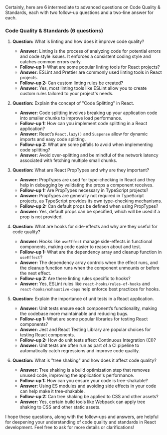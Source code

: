 Certainly, here are 6 intermediate to advanced questions on Code Quality & Standards, each with two follow-up questions and a two-line answer for each.

### Code Quality & Standards (6 questions)

1. **Question:** What is linting and how does it improve code quality?
    - **Answer:** Linting is the process of analyzing code for potential errors and code style issues. It enforces a consistent coding style and catches common errors early.
    - **Follow-up 1:** What are some popular linting tools for React projects?
    - **Answer:** ESLint and Prettier are commonly used linting tools in React projects.
    - **Follow-up 2:** Can custom linting rules be created?
    - **Answer:** Yes, most linting tools like ESLint allow you to create custom rules tailored to your project's needs.

2. **Question:** Explain the concept of "Code Splitting" in React.
    - **Answer:** Code splitting involves breaking up your application code into smaller chunks to improve load performance.
    - **Follow-up 1:** How can you implement code splitting in a React application?
    - **Answer:** React’s `React.lazy()` and `Suspense` allow for dynamic imports and easy code splitting.
    - **Follow-up 2:** What are some pitfalls to avoid when implementing code splitting?
    - **Answer:** Avoid over-splitting and be mindful of the network latency associated with fetching multiple small chunks.

3. **Question:** What are React PropTypes and why are they important?
    - **Answer:** PropTypes are used for type-checking in React and they help in debugging by validating the props a component receives.
    - **Follow-up 1:** Are PropTypes necessary in TypeScript projects?
    - **Answer:** PropTypes are generally not required in TypeScript projects, as TypeScript provides its own type-checking mechanisms.
    - **Follow-up 2:** Can default props be defined when using PropTypes?
    - **Answer:** Yes, default props can be specified, which will be used if a prop is not provided.

4. **Question:** What are hooks for side-effects and why are they useful for code quality?
    - **Answer:** Hooks like `useEffect` manage side-effects in functional components, making code easier to reason about and test.
    - **Follow-up 1:** What are the dependency array and cleanup function in `useEffect`?
    - **Answer:** The dependency array controls when the effect runs, and the cleanup function runs when the component unmounts or before the next effect.
    - **Follow-up 2:** Are there linting rules specific to hooks?
    - **Answer:** Yes, ESLint rules like `react-hooks/rules-of-hooks` and `react-hooks/exhaustive-deps` help enforce best practices for hooks.

5. **Question:** Explain the importance of unit tests in a React application.
    - **Answer:** Unit tests ensure each component’s functionality, making the codebase more maintainable and reducing bugs.
    - **Follow-up 1:** What are some popular libraries for testing React components?
    - **Answer:** Jest and React Testing Library are popular choices for testing React components.
    - **Follow-up 2:** How do unit tests affect Continuous Integration (CI)?
    - **Answer:** Unit tests are often run as part of a CI pipeline to automatically catch regressions and improve code quality.

6. **Question:** What is "tree shaking" and how does it affect code quality?
    - **Answer:** Tree shaking is a build optimization step that removes unused code, improving the application's performance.
    - **Follow-up 1:** How can you ensure your code is tree-shakable?
    - **Answer:** Using ES modules and avoiding side effects in your code can help make it tree-shakable.
    - **Follow-up 2:** Can tree shaking be applied to CSS and other assets?
    - **Answer:** Yes, certain build tools like Webpack can apply tree shaking to CSS and other static assets.

I hope these questions, along with the follow-ups and answers, are helpful for deepening your understanding of code quality and standards in React development. Feel free to ask for more details or clarifications!
